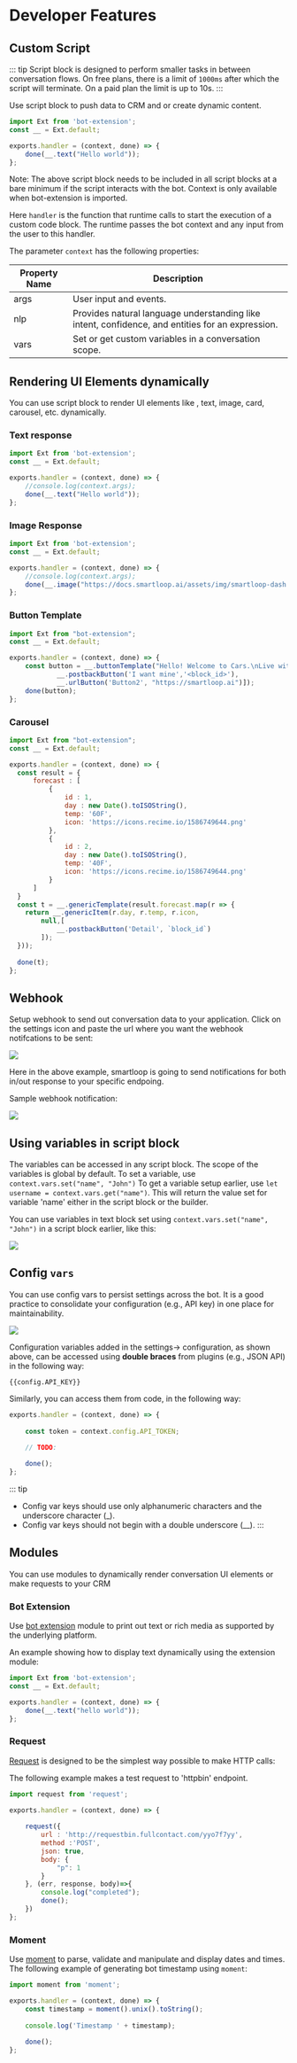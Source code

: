 # Developer Features

## Custom Script

::: tip 
Script block is designed to perform smaller tasks in between conversation flows. On free plans, there is a limit of `1000ms` after which the script will terminate. On a paid plan the limit is up to 10s.
:::

Use script block to push data to CRM and or create dynamic content. 


```javascript
import Ext from 'bot-extension';
const __ = Ext.default;

exports.handler = (context, done) => {
    done(__.text("Hello world"));
};
```

Note: The above script block needs to be included in all script blocks at a bare minimum if the script interacts with the bot. Context is only available when bot-extension is imported. 

Here `handler` is the function that runtime calls to start the execution of a custom code block. The runtime passes the bot context and any input from the user to this handler. 

The parameter `context` has the following properties:

| Property Name | Description |
| -- | -- |
| args | User input and events.
| nlp |  Provides natural language understanding like intent, confidence, and entities for an expression. 
| vars | Set or get custom variables in a conversation scope.


## Rendering UI Elements dynamically

You can use script block to render UI elements like , text, image, card, carousel, etc. dynamically.

### Text response

```javascript
import Ext from 'bot-extension';
const __ = Ext.default;

exports.handler = (context, done) => {
    //console.log(context.args);
    done(__.text("Hello world"));
};
```

### Image Response

```javascript
import Ext from 'bot-extension';
const __ = Ext.default;

exports.handler = (context, done) => {
    //console.log(context.args);
    done(__.image("https://docs.smartloop.ai/assets/img/smartloop-dash.d74fc600.png"));
};
```

### Button Template

```javascript
import Ext from "bot-extension";
const __ = Ext.default;

exports.handler = (context, done) => {
    const button = __.buttonTemplate("Hello! Welcome to Cars.\nLive with a style 🥰", [
            __.postbackButton('I want mine','<block_id>'),
            __.urlButton('Button2', "https://smartloop.ai")]);
    done(button);
};
```

### Carousel

```javascript
import Ext from "bot-extension";
const __ = Ext.default;

exports.handler = (context, done) => {
  const result = {
      forecast : [
          { 
              id : 1,
              day : new Date().toISOString(),
              temp: '60F',
              icon: 'https://icons.recime.io/1586749644.png'
          },
          { 
              id : 2,
              day : new Date().toISOString(),
              temp: '40F',
              icon: 'https://icons.recime.io/1586749644.png'
          }
      ]
  }
  const t = __.genericTemplate(result.forecast.map(r => {
    return __.genericItem(r.day, r.temp, r.icon, 
        null,[
            __.postbackButton('Detail', `block_id`)
        ]);
  }));
  
  done(t);
};
```

## Webhook
Setup webhook to send out conversation data to your application. Click on the settings icon and paste the url where you want the webhook notifcations to be sent:

![](./webhook.png)

Here in the above example, smartloop is going to send notifications for both in/out response to your specific endpoing.

Sample webhook notification:

![](./webhook-sample.png)


## Using variables in script block

The variables can be accessed in any script block. The scope of the variables is global by default. 
To set a variable, use  `context.vars.set("name", "John")`
To get a variable setup earlier, use `let username = context.vars.get("name")`. This will return the value set for variable 'name' either in the script block or the builder.

You can use variables in text block set using `context.vars.set("name", "John")` in a script block earlier, like this: 

![](./context-vars.png)


## Config `vars `

You can use config vars to persist settings across the bot. It is a good practice to consolidate your configuration (e.g., API key) in one place for maintainability. 

![](./config-vars.png)

Configuration variables added in the settings-> configuration, as shown above, can be accessed using **double braces** from plugins (e.g., JSON API) in the following way:

```
{{config.API_KEY}}
```

Similarly, you can access them from code,  in the following way:

```javascript
exports.handler = (context, done) => {
 
    const token = context.config.API_TOKEN;
    
    // TODO:

    done();
};
```

::: tip
 * Config var keys should use only alphanumeric characters and the underscore character (_).
 * Config var keys should not begin with a double underscore (__).
:::

## Modules
You can use modules to dynamically render conversation UI elements or make requests to your CRM

### Bot Extension
Use [bot extension](https://github.com/SmartloopAI/bot-extension) module to print out text or rich media as supported by the underlying platform.

An example showing how to display text dynamically using the extension module:

```javascript
import Ext from 'bot-extension';
const __ = Ext.default;

exports.handler = (context, done) => {
    done(__.text("hello world"));
};
```

### Request
[Request](https://github.com/request/request) is designed to be the simplest way possible to make HTTP calls:

The following example makes a test request to 'httpbin' endpoint.

```javascript
import request from 'request';

exports.handler = (context, done) => {
    
    request({
        url : 'http://requestbin.fullcontact.com/yyo7f7yy',
        method :'POST',
        json: true,
        body: {
            "p": 1
        }
    }, (err, response, body)=>{
        console.log("completed");
        done();     
    })
};

```

### Moment

Use [moment](https://momentjs.com/) to parse, validate and manipulate and display dates and times. The following example of generating bot timestamp using `moment`:

```javascript
import moment from 'moment';

exports.handler = (context, done) => {
    const timestamp = moment().unix().toString();
    
    console.log('Timestamp ' + timestamp);
    
    done();
};
```
